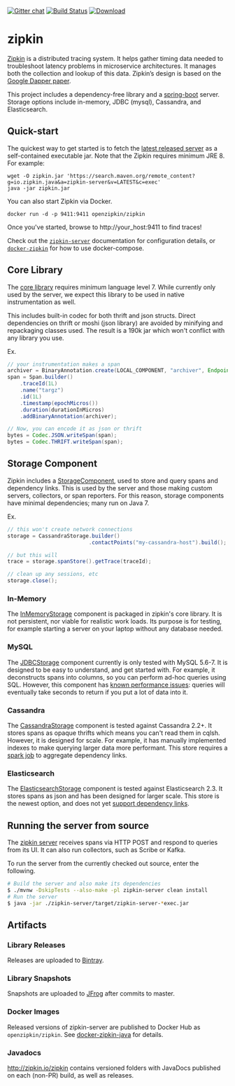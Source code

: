 [![Gitter chat](http://img.shields.io/badge/gitter-join%20chat%20%E2%86%92-brightgreen.svg)](https://gitter.im/openzipkin/zipkin) [![Build Status](https://travis-ci.org/openzipkin/zipkin.svg?branch=master)](https://travis-ci.org/openzipkin/zipkin) [![Download](https://api.bintray.com/packages/openzipkin/maven/zipkin/images/download.svg) ](https://bintray.com/openzipkin/maven/zipkin/_latestVersion)

# zipkin
[Zipkin](http://zipkin.io) is a distributed tracing system. It helps gather timing data needed to troubleshoot latency problems in microservice architectures. It manages both the collection and lookup of this data. Zipkin’s design is based on the [Google Dapper paper](http://research.google.com/pubs/pub36356.html).

This project includes a dependency-free library and a [spring-boot](http://projects.spring.io/spring-boot/) server. Storage options include in-memory, JDBC (mysql), Cassandra, and Elasticsearch.

## Quick-start

The quickest way to get started is to fetch the [latest released server](https://search.maven.org/remote_content?g=io.zipkin.java&a=zipkin-server&v=LATEST&c=exec) as a self-contained executable jar. Note that the Zipkin requires minimum JRE 8. For example:

```
wget -O zipkin.jar 'https://search.maven.org/remote_content?g=io.zipkin.java&a=zipkin-server&v=LATEST&c=exec'
java -jar zipkin.jar
```

You can also start Zipkin via Docker.
```
docker run -d -p 9411:9411 openzipkin/zipkin
```

Once you've started, browse to http://your_host:9411 to find traces!

Check out the [`zipkin-server`](/zipkin-server) documentation for configuration details, or [`docker-zipkin`](https://github.com/openzipkin/docker-zipkin) for how to use docker-compose.

## Core Library
The [core library](https://github.com/openzipkin/zipkin/tree/master/zipkin/src/main/java/io/zipkin) requires minimum language level 7. While currently only used by the server, we expect this library to be used in native instrumentation as well.

This includes built-in codec for both thrift and json structs. Direct dependencies on thrift or moshi (json library) are avoided by minifying and repackaging classes used. The result is a 190k jar which won't conflict with any library you use.

Ex.
```java
// your instrumentation makes a span
archiver = BinaryAnnotation.create(LOCAL_COMPONENT, "archiver", Endpoint.create("service", 127 << 24 | 1));
span = Span.builder()
    .traceId(1L)
    .name("targz")
    .id(1L)
    .timestamp(epochMicros())
    .duration(durationInMicros)
    .addBinaryAnnotation(archiver);

// Now, you can encode it as json or thrift
bytes = Codec.JSON.writeSpan(span);
bytes = Codec.THRIFT.writeSpan(span);
```

## Storage Component
Zipkin includes a [StorageComponent](https://github.com/openzipkin/zipkin/blob/master/zipkin/src/main/java/zipkin/storage/StorageComponent.java), used to store and query spans and dependency links. This is used by the server and those making custom servers, collectors, or span reporters. For this reason, storage components have minimal dependencies; many run on Java 7.

Ex.
```java
// this won't create network connections
storage = CassandraStorage.builder()
                          .contactPoints("my-cassandra-host").build();

// but this will
trace = storage.spanStore().getTrace(traceId);

// clean up any sessions, etc
storage.close();
```

### In-Memory
The [InMemoryStorage](https://github.com/openzipkin/zipkin/blob/master/zipkin/src/main/java/zipkin/storage/InMemoryStorage.java) component is packaged in zipkin's core library. It is not persistent, nor viable for realistic work loads. Its purpose is for testing, for example starting a server on your laptop without any database needed.

### MySQL
The [JDBCStorage](https://github.com/openzipkin/zipkin/tree/master/zipkin-storage/jdbc) component currently is only tested with MySQL 5.6-7. It is designed to be easy to understand, and get started with. For example, it deconstructs spans into columns, so you can perform ad-hoc queries using SQL. However, this component has [known performance issues](https://github.com/openzipkin/zipkin/issues/233): queries will eventually take seconds to return if you put a lot of data into it.

### Cassandra
The [CassandraStorage](https://github.com/openzipkin/zipkin/tree/master/zipkin-storage/cassandra) component is tested against Cassandra 2.2+. It stores spans as opaque thrifts which means you can't read them in cqlsh. However, it is designed for scale. For example, it has manually implemented indexes to make querying larger data more performant. This store requires a [spark job](https://github.com/openzipkin/zipkin-dependencies-spark) to aggregate dependency links.

### Elasticsearch
The [ElasticsearchStorage](https://github.com/openzipkin/zipkin/tree/master/zipkin-storage/elasticsearch) component is tested against Elasticsearch 2.3. It stores spans as json and has been designed for larger scale. This store is the newest option, and does not yet [support dependency links](https://github.com/openzipkin/zipkin-dependencies-spark/issues/21).

## Running the server from source
The [zipkin server](https://github.com/openzipkin/zipkin/tree/master/zipkin-server)
receives spans via HTTP POST and respond to queries from its UI. It can also run collectors, such as Scribe or Kafka.

To run the server from the currently checked out source, enter the following.
```bash
# Build the server and also make its dependencies
$ ./mvnw -DskipTests --also-make -pl zipkin-server clean install
# Run the server
$ java -jar ./zipkin-server/target/zipkin-server-*exec.jar
```

## Artifacts
### Library Releases
Releases are uploaded to [Bintray](https://bintray.com/openzipkin/maven/zipkin).
### Library Snapshots
Snapshots are uploaded to [JFrog](http://oss.jfrog.org/artifactory/oss-snapshot-local) after commits to master.
### Docker Images
Released versions of zipkin-server are published to Docker Hub as `openzipkin/zipkin`.
See [docker-zipkin-java](https://github.com/openzipkin/docker-zipkin-java) for details.
### Javadocs
http://zipkin.io/zipkin contains versioned folders with JavaDocs published on each (non-PR) build, as well
as releases.

